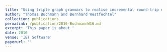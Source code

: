 ```yaml
---
title: "Using triple graph grammars to realise incremental round-trip engineering"
author: "Thomas Buchmann and Bernhard Westfechtel"
collection: publications
permalink: /publication/2016-BuchmannW16.md
excerpt: 'This paper is about '
date: 2016
venue: 'IET Software'
paperurl: ''
---
```

